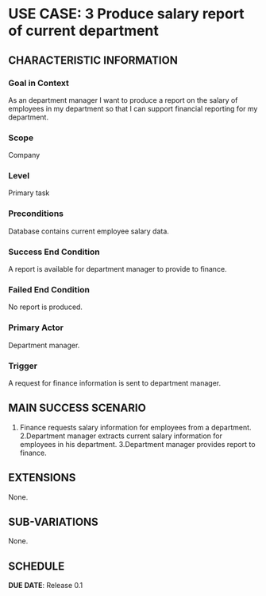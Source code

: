 # USE CASE: 3 Produce salary report of current department

## CHARACTERISTIC INFORMATION

### Goal in Context

As an department manager I want to produce a report on the salary of employees in my department so that I can support financial reporting for my department.

### Scope

Company

### Level

Primary task

### Preconditions

Database contains current employee salary data.

### Success End Condition

A report is available for department manager to provide to finance.

### Failed End Condition

No report is produced.

### Primary Actor

Department manager.

### Trigger

A request for finance information is sent to department manager.

## MAIN SUCCESS SCENARIO

1. Finance requests salary information for employees from a department.
2.Department manager extracts current salary information for employees in his department.
3.Department manager provides report to finance.

## EXTENSIONS

None.

## SUB-VARIATIONS

None.

## SCHEDULE

**DUE DATE**: Release 0.1
